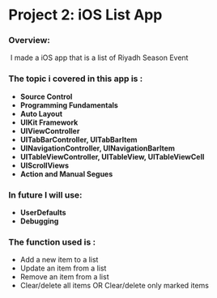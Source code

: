 # Project 2: iOS List App

### Overview:

 I made a iOS app that is a list of Riyadh Season Event

### The topic i covered in this app is :

* **Source Control**
* **Programming Fundamentals**
* **Auto Layout**
* **UIKit Framework**
* **UIViewController**
* **UITabBarController, UITabBarItem**
* **UINavigationController, UINavigationBarItem**
* **UITableViewController, UITableView, UITableViewCell**
* **UIScrollViews**
* **Action and Manual Segues**

### In future I will use:

* **UserDefaults**
* **Debugging**

### The function used is :

* Add a new item to a list
* Update an item from a list
* Remove an item from a list
* Clear/delete all items OR Clear/delete only marked items
